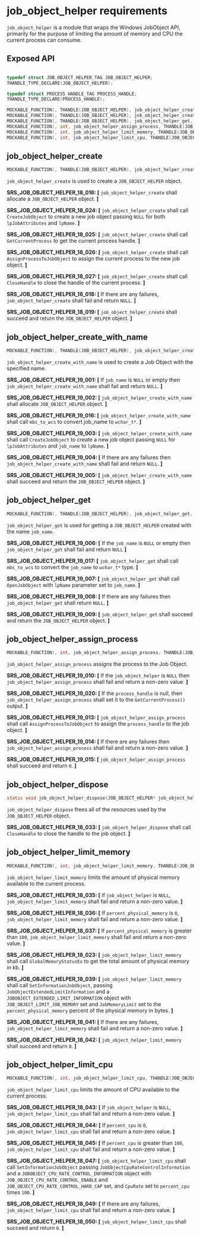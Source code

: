 # job_object_helper requirements

`job_object_helper` is a module that wraps the Windows JobObject API, primarily for the purpose of limiting the amount of memory and CPU the current process can consume.

## Exposed API
```c

typedef struct JOB_OBJECT_HELPER_TAG JOB_OBJECT_HELPER;
THANDLE_TYPE_DECLARE(JOB_OBJECT_HELPER);

typedef struct PROCESS_HANDLE_TAG PROCESS_HANDLE;
THANDLE_TYPE_DECLARE(PROCESS_HANDLE);

MOCKABLE_FUNCTION(, THANDLE(JOB_OBJECT_HELPER), job_object_helper_create);
MOCKABLE_FUNCTION(, THANDLE(JOB_OBJECT_HELPER), job_object_helper_create_with_name, const char*, job_name);
MOCKABLE_FUNCTION(, THANDLE(JOB_OBJECT_HELPER), job_object_helper_get, const char*, job_name);
MOCKABLE_FUNCTION(, int, job_object_helper_assign_process, THANDLE(JOB_OBJECT_HELPER), job_object_helper, THANDLE(PROCESS_HANDLE), process_hndl);
MOCKABLE_FUNCTION(, int, job_object_helper_limit_memory, THANDLE(JOB_OBJECT_HELPER), job_object_helper, uint32_t, percent_physical_memory);
MOCKABLE_FUNCTION(, int, job_object_helper_limit_cpu, THANDLE(JOB_OBJECT_HELPER), job_object_helper, uint32_t, percent_cpu);
```

## job_object_helper_create
```c
MOCKABLE_FUNCTION(, THANDLE(JOB_OBJECT_HELPER), job_object_helper_create);
```
`job_object_helper_create` is used to create a `JOB_OBJECT_HELPER` object.

**SRS_JOB_OBJECT_HELPER_18_016: [** `job_object_helper_create` shall allocate a `JOB_OBJECT_HELPER` object. **]**

**SRS_JOB_OBJECT_HELPER_18_024: [** `job_object_helper_create` shall call `CreateJobObject` to create a new job object passing `NULL` for both `lpJobAttributes` and `lpName`. **]**

**SRS_JOB_OBJECT_HELPER_18_025: [** `job_object_helper_create` shall call `GetCurrentProcess` to get the current process handle. **]**

**SRS_JOB_OBJECT_HELPER_18_026: [** `job_object_helper_create` shall call `AssignProcessToJobObject` to assign the current process to the new job object. **]**

**SRS_JOB_OBJECT_HELPER_18_027: [** `job_object_helper_create` shall call `CloseHandle` to close the handle of the current process. **]**

**SRS_JOB_OBJECT_HELPER_18_018: [** If there are any failures, `job_object_helper_create` shall fail and return `NULL`. **]**

**SRS_JOB_OBJECT_HELPER_18_019: [** `job_object_helper_create` shall succeed and return the `JOB_OBJECT_HELPER` object.  **]**


## job_object_helper_create_with_name
```c
MOCKABLE_FUNCTION(, THANDLE(JOB_OBJECT_HELPER), job_object_helper_create_with_name, const char*, job_name);
```
`job_object_helper_create_with_name` is used to create a Job Object with the specified name.

**SRS_JOB_OBJECT_HELPER_19_001: [** If `job_name` is `NULL` or empty then `job_object_helper_create_with_name` shall fail and return `NULL`. **]**

**SRS_JOB_OBJECT_HELPER_19_002: [** `job_object_helper_create_with_name` shall allocate `JOB_OBJECT_HELPER` object. **]**

**SRS_JOB_OBJECT_HELPER_19_016: [** `job_object_helper_create_with_name` shall call `mbs_to_wcs` to convert job_name to `wchar_t*`. **]**

**SRS_JOB_OBJECT_HELPER_19_003: [** `job_object_helper_create_with_name` shall call `CreateJobObject` to create a new job object passing `NULL` for `lpJobAttributes` and `job_name` to `lpName`. **]**

**SRS_JOB_OBJECT_HELPER_19_004: [** If there are any failures then `job_object_helper_create_with_name` shall fail and return `NULL`. **]**

**SRS_JOB_OBJECT_HELPER_19_005: [** `job_object_helper_create_with_name` shall succeed and return the `JOB_OBJECT_HELPER` object. **]**


## job_object_helper_get
```c
MOCKABLE_FUNCTION(, THANDLE(JOB_OBJECT_HELPER), job_object_helper_get, const char*, job_name);
```
`job_object_helper_get` is used for getting a `JOB_OBJECT_HELPER` created with the name `job_name`.

**SRS_JOB_OBJECT_HELPER_19_006: [** If the `job_name` is `NULL` or empty then `job_object_helper_get` shall fail and return `NULL` **]**

**SRS_JOB_OBJECT_HELPER_19_017: [** `job_object_helper_get` shall call `mbs_to_wcs` to convert the `job_name` to `wchar_t*` type. **]**

**SRS_JOB_OBJECT_HELPER_19_007: [** `job_object_helper_get` shall call `OpenJobObject` with `lpName` parameter set to `job_name`. **]**

**SRS_JOB_OBJECT_HELPER_19_008: [** If there are any failures then `job_object_helper_get` shall return `NULL`. **]**

**SRS_JOB_OBJECT_HELPER_19_009: [** `job_object_helper_get` shall succeed and return the `JOB_OBJECT_HELPER` object. **]**


## job_object_helper_assign_process
```c
MOCKABLE_FUNCTION(, int, job_object_helper_assign_process, THANDLE(JOB_OBJECT_HELPER), job_object_helper, THANDLE(PROCESS_HANDLE), process_handle);
```
`job_object_helper_assign_process` assigns the process to the Job Object.

**SRS_JOB_OBJECT_HELPER_19_010: [** If the `job_object_helper` is `NULL` then `job_object_helper_assign_process` shall fail and return a non-zero value. **]**

**SRS_JOB_OBJECT_HELPER_19_020: [** If the `process_handle` is null, then `job_object_helper_assign_process` shall set it to the `GetCurrentProcess()` output. **]**

**SRS_JOB_OBJECT_HELPER_19_013: [** `job_object_helper_assign_process` shall call `AssignProcessToJobObject` to assign the `process_handle` to the job object. **]**

**SRS_JOB_OBJECT_HELPER_19_014: [** If there are any failures then `job_object_helper_assign_process` shall fail and return a non-zero value. **]**

**SRS_JOB_OBJECT_HELPER_19_015: [** `job_object_helper_assign_process` shall succeed and return `0`. **]**


## job_object_helper_dispose
```c
static void job_object_helper_dispose(JOB_OBJECT_HELPER* job_object_helper);
```
`job_object_helper_dispose` frees all of the resources used by the `JOB_OBJECT_HELPER` object.

**SRS_JOB_OBJECT_HELPER_18_033: [** `job_object_helper_dispose` shall call `CloseHandle` to close the handle to the job object. **]**


## job_object_helper_limit_memory
```c
MOCKABLE_FUNCTION(, int, job_object_helper_limit_memory, THANDLE(JOB_OBJECT_HELPER), job_object_helper, uint32_t, percent_physical_memory);
```
`job_object_helper_limit_memory` limits the amount of physical memory available to the current process.

**SRS_JOB_OBJECT_HELPER_18_035: [** If `job_object_helper` is `NULL`, `job_object_helper_limit_memory` shall fail and return a non-zero value. **]**

**SRS_JOB_OBJECT_HELPER_18_036: [** If `percent_physical_memory` is `0`, `job_object_helper_limit_memory` shall fail and return a non-zero value. **]**

**SRS_JOB_OBJECT_HELPER_18_037: [** If `percent_physical_memory` is greater than `100`, `job_object_helper_limit_memory` shall fail and return a non-zero value. **]**

**SRS_JOB_OBJECT_HELPER_18_023: [** `job_object_helper_limit_memory` shall call `GlobalMemoryStatusEx` to get the total amount of physical memory in kb. **]**

**SRS_JOB_OBJECT_HELPER_18_039: [** `job_object_helper_limit_memory` shall call `SetInformationJobObject`, passing `JobObjectExtendedLimitInformation` and a `JOBOBJECT_EXTENDED_LIMIT_INFORMATION` object with `JOB_OBJECT_LIMIT_JOB_MEMORY` set and `JobMemoryLimit` set to the `percent_physical_memory` percent of the physical memory in bytes. **]**

**SRS_JOB_OBJECT_HELPER_18_041: [** If there are any failures, `job_object_helper_limit_memory` shall fail and return a non-zero value. **]**

**SRS_JOB_OBJECT_HELPER_18_042: [** `job_object_helper_limit_memory` shall succeed and return `0`. **]**


## job_object_helper_limit_cpu
```c
MOCKABLE_FUNCTION(, int, job_object_helper_limit_cpu, THANDLE(JOB_OBJECT_HELPER), job_object_helper, uint32_t, percent_cpu);
```
`job_object_helper_limit_cpu` limits the amount of CPU available to the current process.

**SRS_JOB_OBJECT_HELPER_18_043: [** If `job_object_helper` is `NULL`, `job_object_helper_limit_cpu` shall fail and return a non-zero value. **]**

**SRS_JOB_OBJECT_HELPER_18_044: [** If `percent_cpu` is  `0`, `job_object_helper_limit_cpu` shall fail and return a non-zero value. **]**

**SRS_JOB_OBJECT_HELPER_18_045: [** If `percent_cpu` is greater than `100`, `job_object_helper_limit_cpu` shall fail and return a non-zero value. **]**

**SRS_JOB_OBJECT_HELPER_18_047: [** `job_object_helper_limit_cpu` shall call `SetInformationJobObject` passing `JobObjectCpuRateControlInformation` and a `JOBOBJECT_CPU_RATE_CONTROL_INFORMATION` object with `JOB_OBJECT_CPU_RATE_CONTROL_ENABLE` and `JOB_OBJECT_CPU_RATE_CONTROL_HARD_CAP` set, and `CpuRate` set to `percent_cpu` times `100`. **]**

**SRS_JOB_OBJECT_HELPER_18_049: [** If there are any failures, `job_object_helper_limit_cpu` shall fail and return a non-zero value. **]**

**SRS_JOB_OBJECT_HELPER_18_050: [** `job_object_helper_limit_cpu` shall succeed and return `0`. **]**
